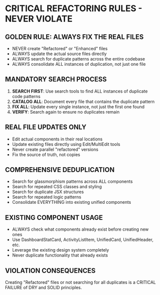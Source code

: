 # CRITICAL REFACTORING RULES - NEVER VIOLATE

## GOLDEN RULE: ALWAYS FIX THE REAL FILES
- NEVER create "Refactored" or "Enhanced" files
- ALWAYS update the actual source files directly
- ALWAYS search for duplicate patterns across the entire codebase
- ALWAYS consolidate ALL instances of duplication, not just one file

## MANDATORY SEARCH PROCESS
1. **SEARCH FIRST**: Use search tools to find ALL instances of duplicate code patterns
2. **CATALOG ALL**: Document every file that contains the duplicate pattern
3. **FIX ALL**: Update every single instance, not just the first one found
4. **VERIFY**: Search again to ensure no duplicates remain

## REAL FILE UPDATES ONLY
- Edit actual components in their real locations
- Update existing files directly using Edit/MultiEdit tools
- Never create parallel "refactored" versions
- Fix the source of truth, not copies

## COMPREHENSIVE DEDUPLICATION
- Search for glassmorphism patterns across ALL components
- Search for repeated CSS classes and styling
- Search for duplicate JSX structures
- Search for repeated logic patterns
- Consolidate EVERYTHING into existing unified components

## EXISTING COMPONENT USAGE
- ALWAYS check what components already exist before creating new ones
- Use DashboardStatCard, ActivityListItem, UnifiedCard, UnifiedHeader, etc.
- Leverage the existing design system completely
- Never duplicate functionality that already exists

## VIOLATION CONSEQUENCES
Creating "Refactored" files or not searching for all duplicates is a CRITICAL FAILURE of DRY and SOLID principles.